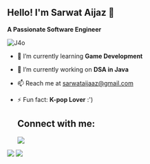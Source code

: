 ## Hello! I'm Sarwat Aijaz 👋
 **A Passionate Software Engineer**
 
![J4o](https://github.com/sarwataijaz/sarwataijaz/assets/124436066/112e6784-3508-4415-a306-04011db72ca9)




- 🌱 I’m currently learning **Game Development**
- 🔭 I’m currently working on **DSA in Java** 
- 📫 Reach me at sarwataijaaz@gmail.com
- ⚡ Fun fact: **K-pop Lover** :')

  ## Connect with me:
  [![](https://img.shields.io/badge/linkedin-%230077B5.svg?style=for-the-badge&logo=linkedin)](https://www.linkedin.com/in/sarwataijaz/)

<img src="https://github-readme-stats.vercel.app/api?username=sarwataijaz&show_icons=true"/>
<img src="https://github-readme-stats.vercel.app/api/top-langs?username=sarwataijaz&layout=compact"/>




